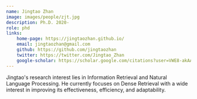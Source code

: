 ```yaml
---  
name: Jingtao Zhan  
image: images/people/zjt.jpg  
description: Ph.D. 2020-  
role: phd  
links: 
    home-page: https://jingtaozhan.github.io/   
    email: jingtaozhan@gmail.com   
    github: https://github.com/jingtaozhan   
    twitter: https://twitter.com/Jingtao_Zhan  
    google-scholar: https://scholar.google.com/citations?user=VWE8-akAAAAJ&hl=en   
--- 
```


Jingtao's research interest lies in Information Retrieval and Natural Language Processing. He currently focuses on Dense Retrieval with a wide interest in improving its effectiveness, efficiency, and adaptability.